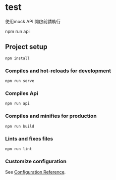 # test

使用mock API
開啟前請執行

npm run api

## Project setup
```
npm install
```

### Compiles and hot-reloads for development
```
npm run serve
```

### Compiles Api
```
npm run api
```

### Compiles and minifies for production
```
npm run build
```

### Lints and fixes files
```
npm run lint
```

### Customize configuration
See [Configuration Reference](https://cli.vuejs.org/config/).
